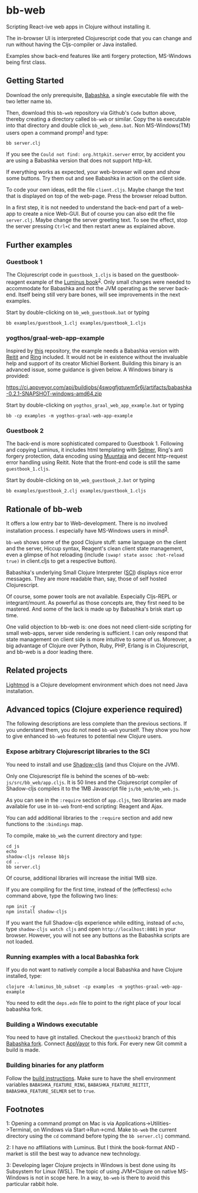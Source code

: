 # bb-web

Scripting React-ive web apps in Clojure without installing it. 

The in-browser UI is interpreted Clojurescript code that you can change and run without having the Cljs-compiler or Java installed.

Examples show back-end features like anti forgery protection, MS-Windows being first class.

## Getting Started

 Download the only prerequisite, [Babashka](https://github.com/borkdude/babashka/releases/tag/v0.2.1), a single executable file with the two letter name `bb`.

Then, download this `bb-web` repository via Github's `Code` button above, thereby creating a directory called `bb-web` or similar. Copy the `bb` executable into that directory and double click `bb_web_demo.bat`. Non MS-Windows(TM) users open a command prompt<sup>[1](#myfootnote1)</sup> and type:

    bb server.clj

 If you see the `Could not find: org.httpkit.server` error, by accident you are using a Babashka version that does not support http-kit.

If everything works as expected, your web-browser will open and show some buttons. Try them out and see Babashka in action on the client side.

To code your own ideas, edit the file `client.cljs`. Maybe change the text that is displayed on top of the web-page. Press the browser reload button.

In a first step, it is not needed to understand the back-end part of a web-app to create a nice Web-GUI. But of course you can also edit the file `server.clj`. Maybe change the server greeting text. To see the effect, stop the server pressing `Ctrl+C` and then restart anew as explained above.

## Further examples

### Guestbook 1
The Clojurescript code in ``guestbook_1.cljs`` is based on the guestbook-reagent example of the [Luminus book](https://pragprog.com/titles/dswdcloj3/web-development-with-clojure-third-edition/)<sup>[2](#myfootnote2)</sup>. Only small changes were needed to accommodate for Babashka and not the JVM operating as the server back-end. Itself being still very bare bones, will see improvements in the next examples.

Start by double-clicking on `bb_web_guestbook.bat` or typing

    bb examples/guestbook_1.clj examples/guestbook_1.cljs

### yogthos/graal-web-app-example

Inspired by [this](https://github.com/yogthos/graal-web-app-example) repository, the example needs a Babashka version with [Reitit](https://github.com/metosin/reitit) and [Ring](https://github.com/ring-clojure/ring) included. It would not be in existence without the invaluable help and support of its creator Michiel Borkent. Building this binary is an advanced issue, some guidance is given below. A Windows binary is provided:

https://ci.appveyor.com/api/buildjobs/4swogfjqtuwm5r6j/artifacts/babashka-0.2.1-SNAPSHOT-windows-amd64.zip


Start by double-clicking on `yogthos_graal_web_app_example.bat` or typing
```
bb -cp examples -m yogthos-graal-web-app-example
```

### Guestbook 2
The back-end is more sophisticated compared to Guestbook 1. Following and copying Luminus, it includes html templating with [Selmer](https://github.com/yogthos/Selmer), Ring's anti forgery protection, data encoding using [Muuntaja](https://github.com/metosin/muuntaja) and decent http-request error handling using Reitit. Note that the front-end code is still the same `guestbook_1.cljs`.

Start by double-clicking on `bb_web_guestbook_2.bat` or typing

```
bb examples/guestbook_2.clj examples/guestbook_1.cljs
```

## Rationale of bb-web

It offers a low entry bar to Web-development. There is no involved installation process. I especially have MS-Windows users in mind<sup>[3](#myfootnote3)</sup>.

``bb-web`` shows some of the good Clojure stuff: same language on the client and the server, Hiccup syntax, Reagent's clean client state management, even a glimpse of hot reloading (include ``(swap! state assoc :hot-reload true)`` in client.cljs to get a respective button).


Babashka's underlying Small Clojure Interpreter ([SCI](https://github.com/borkdude/sci)) displays nice error messages. They are more readable than, say, those of self hosted Clojurescript.


Of course, some power tools are not available. Especially Cljs-REPL or integrant/mount. As powerful as those concepts are, they first need to be mastered. And some of the lack is made up by Babashka's brisk start up time.

One valid objection to bb-web is: one does not need client-side scripting for small web-apps, server side rendering is sufficient. I can only respond that state management on client side is more intuitive to some of us. Moreover, a big advantage of Clojure over Python, Ruby, PHP, Erlang is in Clojurescript, and bb-web is a door leading there.

## Related projects

[Lightmod](https://sekao.net/lightmod/) is a Clojure development environment which does not need Java installation.


## Advanced topics (Clojure experience required)

The following descriptions are less complete than the previous sections. If you understand them, you do not need `bb-web` yourself. They show you how to give enhanced `bb-web` features to potential new Clojure users.

### Expose arbitrary Clojurescript libraries to the SCI 

You need to install and use [Shadow-cljs](http://shadow-cljs.org) (and thus Clojure on the JVM). 

Only one Clojurescript file is behind the scenes of bb-web: ``js/src/bb_web/app.cljs``. It is 50 lines and the Clojurescript compiler of Shadow-cljs compiles it to the 1MB Javascript file `js/bb_web/bb_web.js`. 

As you can see in the ``:require`` section of `app.cljs`, two libraries are made available for use in `bb-web` front-end scripting: Reagent and Ajax.

You can add additional libraries  to the `:require` section and add new functions to the ``:bindings`` map.

To compile, make `bb_web` the current directory and type:
    
    cd js
    echo
    shadow-cljs release bbjs
    cd ..
    bb server.clj

Of course, additional libraries will increase the initial 1MB size. 

If you are compiling for the first time, instead of the (effectless) `echo` command above, type the following two lines:

    npm init -y
    npm install shadow-cljs

If you want the full Shadow-cljs experience while editing, instead of `echo`, type `shadow-cljs watch cljs` and open `http://localhost:8081` in your browser. However, you will not see any buttons as the Babashka scripts are not loaded.

### Running examples with a local Babashka fork

If you do not want to natively compile a local Babashka and have Clojure installed, type:
```
clojure -A:luminus_bb_subset -cp examples -m yogthos-graal-web-app-example

```

You need to edit the `deps.edn` file to point to the right place of your local babashka fork.

### Building a Windows executable

You need to have git installed. Checkout the `guestbook2` branch of this [Babashka fork](https://github.com/kloimhardt/babashka). Connect [AppVayor](https://www.appveyor.com) to this fork. For every new Git commit a build is made.

### Building binaries for any platform

Follow the [build instructions](https://github.com/borkdude/babashka/blob/master/doc/build.md). Make sure to have the shell environment variables `BABASHKA_FEATURE_RING`, `BABASHKA_FEATURE_REITIT`, `BABASHKA_FEATURE_SELMER` set to `true`.


## Footnotes

<a name="myfootnote1">1</a>: Opening a command prompt on Mac is via Applications->Utilities->Terminal, on Windows via Start->Run->cmd. Make `bb-web` the current directory using the `cd` command before typing the `bb server.clj` command.

<a name="myfootnote2">2</a>: I have no affiliations with Luminus. But I think the book-format AND -market is still the best way to advance new technology.

<a name="myfootnote3">3</a>: Developing lager Clojure projects in Windows is best done using its Subsystem for Linux (WSL). The topic of using JVM+Clojure on native MS-Windows is not in scope here. In a way, `bb-web` is there to avoid this particular rabbit hole.

